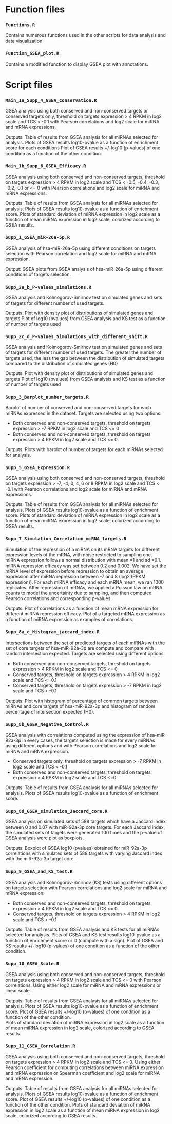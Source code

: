 # Function files

### `Functions.R`
Contains numerous functions used in the other scripts for data analysis and data visualization.

### `Function_GSEA_plot.R`
Contains a modified function to display GSEA plot with annotations. 

# Script files

### `Main_1a_Supp_4_GSEA_Conservation.R`
GSEA analysis using both conserved and non-conserved targets or conserved targets only, threshold on targets expression >  4 RPKM in log2 scale and TCS < -0.1 with Pearson correlations and log2 scale for miRNA and mRNA expressions. 

Outputs: 
Table of results from GSEA analysis for all miRNAs selected for analysis.
Plots of GSEA results log10-pvalue as a function of enrichment score for each conditions
Plot of GSEA results +/-log10 (p-values) of one condition as a function of the other condition.  

### `Main_1b_Supp_6_GSEA_Efficacy.R`
GSEA analysis using both conserved and non-conserved targets, threshold on targets expression > 4 RPKM in log2 scale and TCS < -0.5, -0.4, -0.3, -0.2,-0.1 or  <= 0 with Pearson correlations and log2 scale for miRNA and mRNA expressions. 

Outputs:
Table of results from GSEA analysis for all miRNAs selected for analysis.
Plots of GSEA results log10-pvalue as a function of enrichment score.
Plots of standard deviation of miRNA expression in log2 scale as a function of mean miRNA expression in log2 scale, colorized according to GSEA results.

### `Supp_1_GSEA_miR-26a-5p.R` 
GSEA analysis of hsa-miR-26a-5p using different conditions on targets selection with Pearson correlation and log2 scale for miRNA and mRNA expression. 

Output: GSEA plots from GSEA analysis of hsa-miR-26a-5p using different conditions of targets selection. 

### `Supp_2a_b_P-values_simulations.R`
GSEA analysis and Kolmogorov-Smirnov test on simulated genes and sets of targets for different number of used targets.

Outputs:
Plot with density plot of distributions of simulated genes and targets
Plot of log10 (pvalues) from GSEA analysis and KS test as a function of number of targets used
 
### `Supp_2c_d_P-values_Simulations_with_different_shift.R`
GSEA analysis and Kolmogorov-Smirnov test on simulated genes and sets of targets for different number of used targets. The greater the number of targets used, the less the gap between the distribution of simulated targets compared to the distribution of simulated genes (H0)

Outputs:
Plot with density plot of distributions of simulated genes and targets
Plot of log10 (pvalues) from GSEA analysis and KS test as a function of number of targets used


### `Supp_3_Barplot_number_targets.R`
Barplot of number of conserved and non-conserved targets for each miRNAs expressed in the dataset. 
Targets are selected using two options:
- Both conserved and non-conserved targets, threshold on targets expression > -7 RPKM in log2 scale and TCS <= 0
- Both conserved and non-conserved targets, threshold on targets expression > 4 RPKM in log2 scale and TCS <= 0

Outputs:
Plots with barplot of number of targets for each miRNAs selected for analysis. 

### `Supp_5_GSEA_Expression.R`
GSEA analysis using both conserved and non-conserved targets, threshold on targets expression > -7, -4, 0, 4, 6 or 8 RPKM in log2 scale and TCS < -0.1 with Pearson correlations and log2 scale for miRNA and mRNA expressions. 

Outputs:
Table of results from GSEA analysis for all miRNAs selected for analysis.
Plots of GSEA results log10-pvalue as a function of enrichment score.
Plots of standard deviation of miRNA expression in log2 scale as a function of mean miRNA expression in log2 scale, colorized according to GSEA results.


### `Supp_7_Simulation_Correlation_miRNA_targets.R`
Simulation of the repression of a miRNA on its mRNA targets for different expression levels of the mRNA, with noise restricted to sampling one. miRNA expression follows a normal distribution with mean =1 and sd =0.1. miRNA repression efficacy was set between 0.2 and 0.002. We have set the mRNA level of expression before repression to obtain an average expression after miRNA repression between -7 and 8 (log2 (RPKM expression)). For each miRNA efficacy and each mRNA mean, we ran 1000 replicates. After repression of mRNAs, we applied a Poisson law on mRNA counts to model the uncertainty due to sampling, and then computed Pearson correlations and corresponding p-values.

Outputs: 
Plot of correlations as a function of mean mRNA expression for different miRNA repression efficacy.
Plot of a targeted mRNA expression as a function of miRNA expression as examples of correlations.   

### `Supp_8a_c_Histogram_jaccard_index.R`
Intersections between the set of predicted targets of each miRNAs with the set of core targets of hsa-miR-92a-3p are compute and compare with random intersection expected. Targets are selected using different options: 
- Both conserved and non-conserved targets, threshold on targets expression > 4 RPKM in log2 scale and TCS <= 0 
- Conserved targets, threshold on targets expression > 4 RPKM in log2 scale and TCS < -0.1 
- Conserved targets, threshold on targets expression > -7 RPKM in log2 scale and TCS < -0.1 

Outputs: 
Plot with histogram of percentage of common targets between miRNAs and core targets of hsa-miR-92a-3p and histogram of random percentage of intersection expected (H0). 

### `Supp_8b_GSEA_Negative_Control.R`
GSEA analysis with correlations computed using the expression of hsa-miR-92a-3p in every cases, the targets selection is made for every miRNAs using different options and with Pearson correlations and log2 scale for miRNA and mRNA expression. 
- Conserved targets only, threshold on targets expression > -7 RPKM in log2 scale and TCS < -0.1
- Both conserved and non-conserved targets, threshold on targets expression > 4 RPKM in log2 scale and TCS <=0

Outputs: 
Table of results from GSEA analysis for all miRNAs selected for analysis.
Plots of GSEA results log10-pvalue as a function of enrichment score.

### `Supp_8d_GSEA_simulation_Jaccard_core.R`
GSEA analysis on simulated sets of 588 targets which have a Jaccard index between 0 and 0.07 with miR-92a-3p core targets. For each Jaccard index, the simulated sets of targets were generated 100 times and the p-value of GSEA analysis were plot as boxplots.

Outputs:
Boxplot of GSEA log10 (pvalues) obtained for miR-92a-3p correlations with simulated sets of 588 targets with varying Jaccard index with the
miR-92a-3p target core. 

### `Supp_9_GSEA_and_KS_test.R`
GSEA analysis and Kolmogorov-Smirnov (KS) tests using different options on targets selection with Pearson correlations and log2 scale for miRNA and mRNA expression: 
- Both conserved and non-conserved targets, threshold on targets expression > 4 RPKM in log2 scale and TCS <= 0 
- Conserved targets, threshold on targets expression > 4 RPKM in log2 scale and TCS < -0.1 

Outputs: 
Table of results from GSEA analysis and KS tests for all miRNAs selected for analysis.
Plots of GSEA and KS test results log10-pvalue as a function of enrichment score or D (compute with a sign).
Plot of GSEA and KS results +/-log10 (p-values) of one condition as a function of the other condition.  

### `Supp_10_GSEA_Scale.R`
GSEA analysis using both conserved and non-conserved targets, threshold on targets expression > 4 RPKM in log2 scale and TCS <= 0 with Pearson correlations. Using either log2 scale for miRNA and mRNA expressions or linear scale. 

Outputs:
Table of results from GSEA analysis for all miRNAs selected for analysis.
Plots of GSEA results log10-pvalue as a function of enrichment score.
Plot of GSEA results +/-log10 (p-values) of one condition as a function of the other condition.  
Plots of standard deviation of miRNA expression in log2 scale as a function of mean miRNA expression in log2 scale, colorized according to GSEA results.

### `Supp_11_GSEA_Correlation.R`
GSEA analysis using both conserved and non-conserved targets, threshold on targets expression > 4 RPKM in log2 scale and TCS <= 0. Using either Pearson coefficient for computing correlations between miRNA expression and mRNA expression or Spearman coefficient and log2 scale for miRNA and mRNA expression. 

Outputs:
Table of results from GSEA analysis for all miRNAs selected for analysis.
Plots of GSEA results log10-pvalue as a function of enrichment score.
Plot of GSEA results +/-log10 (p-values) of one condition as a function of the other condition.
Plots of standard deviation of miRNA expression in log2 scale as a function of mean miRNA expression in log2 scale, colorized according to GSEA results.

